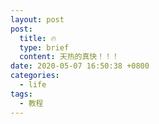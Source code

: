 ```yaml
---
layout: post
post: 
  title: 🔥
  type: brief
  content: 天热的真快！！！
date: 2020-05-07 16:50:38 +0800
categories: 
  - life
tags: 
  - 教程
---
```



